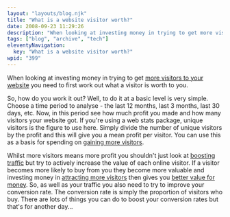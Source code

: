 ```yaml
---
layout: "layouts/blog.njk"
title: "What is a website visitor worth?"
date: 2008-09-23 11:29:26
description: "When looking at investing money in trying to get more visitors to your website you need to first work out what a visitor is worth to you"
tags: ["blog", "archive", "tech"]
eleventyNavigation:
  key: "What is a website visitor worth?"
wpid: "399"
---
```


When looking at investing money in trying to get <a href="http://www.chris-smith-web.com/wp/?page_id=11" target="_self">more visitors to your website</a> you need to first work out what a visitor is worth to you.

So, how do you work it out? Well, to do it at a basic level is very simple. Choose a time period to analyse - the last 12 months, last 3 months, last 30 days, etc. Now, in this period see how much profit you made and how many visitors your website got. If you're using a web stats package, unique visitors is the figure to use here. Simply divide the number of unique visitors by the profit and this will give you a mean profit per visitor. You can use this as a basis for spending on <a href="http://www.chris-smith-web.com/wp/?page_id=11" target="_blank">gaining more visitors</a>.

Whilst more visitors means more profit you shouldn't just look at <a href="http://www.chris-smith-web.com/wp/?page_id=11" target="_self">boosting traffic</a> but try to actively increase the value of each online visitor. If a visitor becomes more likely to buy from you they become more valuable and investing money in <a href="http://www.chris-smith-web.com/wp/?page_id=11" target="_self">attracting more visitors</a> then gives you <a href="http://www.chris-smith-web.com/wp" target="_self">better value for money</a>. So, as well as your traffic you also need to try to improve your conversion rate. The conversion rate is simply the proportion of visitors who buy. There are lots of things you can do to boost your conversion rates but that's for another day...
